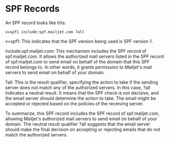 # SPF Records

An SPF record looks like this:

```
v=spf1 include:spf.mailjet.com ?all
```

v=spf1: This indicates that the SPF version being used is SPF version 1.

include:spf.mailjet.com: This mechanism includes the SPF record of
spf.mailjet.com. It allows the authorized mail servers listed in the SPF record
of spf.mailjet.com to send email on behalf of the domain that this SPF record
belongs to. In other words, it grants permission to Mailjet's mail servers to
send email on behalf of your domain.

?all: This is the result qualifier, specifying the action to take if the sending
server does not match any of the authorized servers. In this case, ?all
indicates a neutral result. It means that the SPF check is not decisive, and the
email server should determine the action to take. The email might be accepted or
rejected based on the policies of the receiving server.

To summarize, this SPF record includes the SPF record of spf.mailjet.com,
allowing Mailjet's authorized mail servers to send email on behalf of your
domain. The neutral result qualifier ?all suggests that the email server should
make the final decision on accepting or rejecting emails that do not match the
authorized servers.
